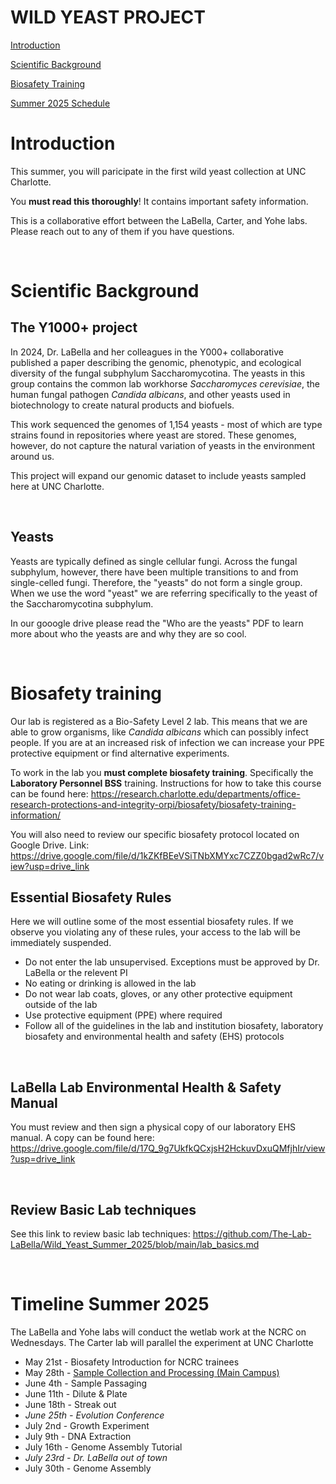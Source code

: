 # WILD YEAST PROJECT

[Introduction](#Introduction)

[Scientific Background](#Scientific-Background)

[Biosafety Training](#Biosafety-training)

[Summer 2025 Schedule](#Timeline-Summer-2025)

# Introduction

This summer, you will paricipate in the first wild yeast collection at UNC Charlotte. 

You **must read this thoroughly**! It contains important safety information. 

This is a collaborative effort between the LaBella, Carter, and Yohe labs. Please reach out to any of them if you have questions. 

&nbsp;
&nbsp;

# Scientific Background

## The Y1000+ project
In 2024, Dr. LaBella and her colleagues in the Y000+ collaborative published a paper describing the genomic, phenotypic, and ecological diversity of the fungal subphylum Saccharomycotina. The yeasts in this group contains the common lab workhorse _Saccharomyces cerevisiae_, the human fungal pathogen _Candida albicans_, and other yeasts used in biotechnology to create natural products and biofuels. 

This work sequenced the genomes of 1,154 yeasts - most of which are type strains found in repositories where yeast are stored. These genomes, however, do not capture the natural variation of yeasts in the environment around us. 

This project will expand our genomic dataset to include yeasts sampled here at UNC Charlotte.

&nbsp;
&nbsp;

## Yeasts

Yeasts are typically defined as single cellular fungi. Across the fungal subphylum, however, there have been multiple transitions to and from single-celled fungi. Therefore, the "yeasts" do not form a single group. When we use the word "yeast" we are referring specifically to the yeast of the Saccharomycotina subphylum. 

In our gooogle drive please read the "Who are the yeasts" PDF to learn more about who the yeasts are and why they are so cool. 

&nbsp;
&nbsp;

# Biosafety training

Our lab is registered as a Bio-Safety Level 2 lab. This means that we are able to grow organisms, like _Candida albicans_ which can possibly infect people. If you are at an increased risk of infection we can increase your PPE protective equipment or find alternative experiments. 

To work in the lab you **must complete biosafety training**. Specifically the **Laboratory Personnel BSS** training. Instructions for how to take this course can be found here: https://research.charlotte.edu/departments/office-research-protections-and-integrity-orpi/biosafety/biosafety-training-information/

You will also need to review our specific biosafety protocol located on Google Drive. Link: https://drive.google.com/file/d/1kZKfBEeVSiTNbXMYxc7CZZ0bgad2wRc7/view?usp=drive_link 

## Essential Biosafety Rules

Here we will outline some of the most essential biosafety rules. If we observe you violating any of these rules, your access to the lab will be immediately suspended. 

- Do not enter the lab unsupervised. Exceptions must be approved by Dr. LaBella or the relevent PI
- No eating or drinking is allowed in the lab
- Do not wear lab coats, gloves, or any other protective equipment outside of the lab
- Use protective equipment (PPE) where required
- Follow all of the guidelines in the lab and institution biosafety, laboratory biosafety and environmental health and safety (EHS) protocols

&nbsp;
&nbsp;

## LaBella Lab Environmental Health & Safety Manual 

You must review and then sign a physical copy of our laboratory EHS manual. A copy can be found here: https://drive.google.com/file/d/17Q_9g7UkfkQCxjsH2HckuvDxuQMfjhIr/view?usp=drive_link 

&nbsp;
&nbsp; 

## Review Basic Lab techniques

See this link to review basic lab techniques: https://github.com/The-Lab-LaBella/Wild_Yeast_Summer_2025/blob/main/lab_basics.md

&nbsp;
&nbsp;

# Timeline Summer 2025

The LaBella and Yohe labs will conduct the wetlab work at the NCRC on Wednesdays. The Carter lab will parallel the experiment at UNC Charlotte

* May 21st - Biosafety Introduction for NCRC trainees
* May 28th - [Sample Collection and Processing (Main Campus)](https://github.com/The-Lab-LaBella/Wild_Yeast_Summer_2025/blob/main/Sampling_Day.md)
* June 4th - Sample Passaging
* June 11th - Dilute & Plate 
* June 18th - Streak out
* _June 25th - Evolution Conference_
* July 2nd - Growth Experiment
* July 9th - DNA Extraction 
* July 16th - Genome Assembly Tutorial
* _July 23rd - Dr. LaBella out of town_
* July 30th - Genome Assembly

